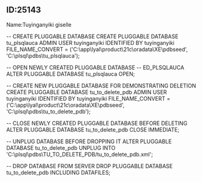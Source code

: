 
ID:25143
-------
Name:Tuyinganyiki giselle

-- CREATE PLUGGABLE DATABASE
CREATE PLUGGABLE DATABASE tu_plsqlauca
ADMIN USER tuyinganyiki IDENTIFIED BY tuyinganyiki
FILE_NAME_CONVERT = ('C:\app\lyal\product\21c\oradata\XE\pdbseed', 'C:\plsql\pdbs\tu_plsqlauca');

-- OPEN NEWLY CREATED PLUGGABLE DATABASE -- ED_PLSQLAUCA
ALTER PLUGGABLE DATABASE tu_plsqlauca OPEN;


-- CREATE NEW PLUGGABLE DATABASE FOR DEMONSTRATING DELETION
CREATE PLUGGABLE DATABASE tu_to_delete_pdb
ADMIN USER tuyinganyiki IDENTIFIED BY tuyinganyiki
FILE_NAME_CONVERT = ('C:\app\lyal\product\21c\oradata\XE\pdbseed', 'C:\plsql\pdbs\tu_to_delete_pdb');


-- CLOSE NEWLY CREATED PLUGGABLE DATABASE BEFORE DELETING
ALTER PLUGGABLE DATABASE tu_to_delete_pdb CLOSE IMMEDIATE;

-- UNPLUG DATABASE BEFORE DROPPING IT
ALTER PLUGGABLE DATABASE tu_to_delete_pdb UNPLUG INTO 'C:\plsql\pdbs\TU_TO_DELETE_PDB/tu_to_delete_pdb.xml';


-- DROP DATABASE FROM SERVER
DROP PLUGGABLE DATABASE tu_to_delete_pdb INCLUDING DATAFILES;
